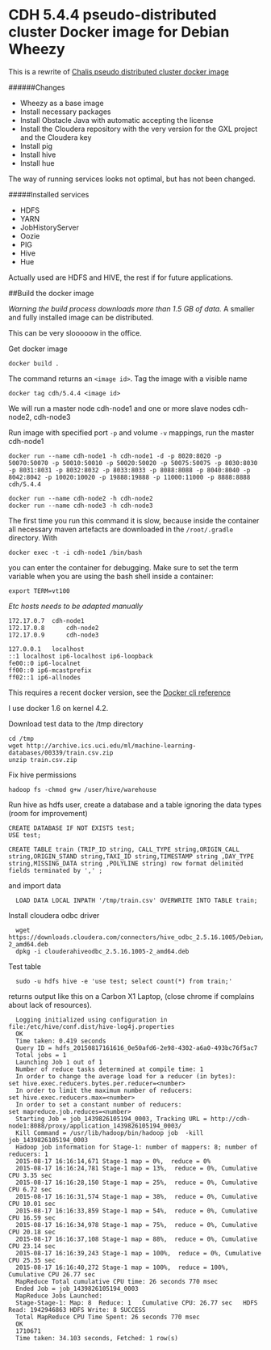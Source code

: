 # CDH 5.4.4 pseudo-distributed cluster Docker image for Debian Wheezy

This is a rewrite of [Chalis pseudo distributed cluster docker image](https://github.com/chali/cdh5-pseudo-distributed-cluster-docker)

######Changes
* Wheezy as a base image
* Install necessary packages
* Install Obstacle Java with automatic accepting the license
* Install the Cloudera repository with the very version for the GXL project and the Cloudera key
* Install pig
* Install hive
* Install hue

The way of running services looks not optimal, but has not been changed. 

#####Installed services
* HDFS
* YARN
* JobHistoryServer
* Oozie
* PIG
* Hive
* Hue

Actually used are HDFS and HIVE, the rest if for future applications.

##Build the docker image

*Warning the build process downloads more than 1.5 GB of data.* A smaller and fully installed image can be distributed.

This can  be very slooooow in the office.

Get docker image

    docker build .

The command returns an `<image id>`. Tag the image with a visible name

    docker tag cdh/5.4.4 <image id>


We will run a master node cdh-node1 and one or more slave nodes cdh-node2, cdh-node3

Run image with specified port `-p` and volume `-v` mappings, run the master cdh-node1

    docker run --name cdh-node1 -h cdh-node1 -d -p 8020:8020 -p 50070:50070 -p 50010:50010 -p 50020:50020 -p 50075:50075 -p 8030:8030 -p 8031:8031 -p 8032:8032 -p 8033:8033 -p 8088:8088 -p 8040:8040 -p 8042:8042 -p 10020:10020 -p 19888:19888 -p 11000:11000 -p 8888:8888 cdh/5.4.4
    
    docker run --name cdh-node2 -h cdh-node2
    docker run --name cdh-node3 -h cdh-node3
   

The first time you run this command it is slow, because inside the container all necessary maven artefacts are downloaded in the `/root/.gradle` directory. With

    docker exec -t -i cdh-node1 /bin/bash

you can enter the container for debugging. Make sure to set the term variable when you are using the bash shell inside a container:

    export TERM=vt100

*Etc hosts needs to be adapted manually*


    172.17.0.7	cdh-node1
    172.17.0.8      cdh-node2
    172.17.0.9      cdh-node3
    
    127.0.0.1	localhost
    ::1	localhost ip6-localhost ip6-loopback
    fe00::0	ip6-localnet
    ff00::0	ip6-mcastprefix
    ff02::1	ip6-allnodes

This requires a recent docker version, see the [Docker cli reference](https://docs.docker.com/reference/commandline/cli)

I use docker 1.6 on kernel 4.2.

Download test data to the /tmp directory
    
    cd /tmp
    wget http://archive.ics.uci.edu/ml/machine-learning-databases/00339/train.csv.zip
    unzip train.csv.zip
    
Fix hive permissions
	
    hadoop fs -chmod g+w /user/hive/warehouse

Run hive as hdfs user, create a database and a table ignoring the data types (room for improvement)

    CREATE DATABASE IF NOT EXISTS test;
    USE test;

    CREATE TABLE train (TRIP_ID string, CALL_TYPE string,ORIGIN_CALL string,ORIGIN_STAND string,TAXI_ID string,TIMESTAMP string ,DAY_TYPE string,MISSING_DATA string ,POLYLINE string) row format delimited fields terminated by ',' ;

and import data
	
      LOAD DATA LOCAL INPATH '/tmp/train.csv' OVERWRITE INTO TABLE train;

Install cloudera odbc driver

      wget https://downloads.cloudera.com/connectors/hive_odbc_2.5.16.1005/Debian/clouderahiveodbc_2.5.16.1005-2_amd64.deb
      dpkg -i clouderahiveodbc_2.5.16.1005-2_amd64.deb

Test table

      sudo -u hdfs hive -e 'use test; select count(*) from train;'

returns output like this on a Carbon X1 Laptop, (close chrome if complains about lack of resources).

      Logging initialized using configuration in file:/etc/hive/conf.dist/hive-log4j.properties
      OK
      Time taken: 0.419 seconds
      Query ID = hdfs_20150817161616_0e50afd6-2e98-4302-a6a0-493bc76f5ac7
      Total jobs = 1
      Launching Job 1 out of 1
      Number of reduce tasks determined at compile time: 1
      In order to change the average load for a reducer (in bytes):
	set hive.exec.reducers.bytes.per.reducer=<number>
      In order to limit the maximum number of reducers:
	set hive.exec.reducers.max=<number>
      In order to set a constant number of reducers:
	set mapreduce.job.reduces=<number>
      Starting Job = job_1439826105194_0003, Tracking URL = http://cdh-node1:8088/proxy/application_1439826105194_0003/
      Kill Command = /usr/lib/hadoop/bin/hadoop job  -kill job_1439826105194_0003
      Hadoop job information for Stage-1: number of mappers: 8; number of reducers: 1
      2015-08-17 16:16:14,671 Stage-1 map = 0%,  reduce = 0%
      2015-08-17 16:16:24,781 Stage-1 map = 13%,  reduce = 0%, Cumulative CPU 3.35 sec
      2015-08-17 16:16:28,150 Stage-1 map = 25%,  reduce = 0%, Cumulative CPU 6.72 sec
      2015-08-17 16:16:31,574 Stage-1 map = 38%,  reduce = 0%, Cumulative CPU 10.01 sec
      2015-08-17 16:16:33,859 Stage-1 map = 54%,  reduce = 0%, Cumulative CPU 16.59 sec
      2015-08-17 16:16:34,978 Stage-1 map = 75%,  reduce = 0%, Cumulative CPU 20.18 sec
      2015-08-17 16:16:37,108 Stage-1 map = 88%,  reduce = 0%, Cumulative CPU 23.14 sec
      2015-08-17 16:16:39,243 Stage-1 map = 100%,  reduce = 0%, Cumulative CPU 25.35 sec
      2015-08-17 16:16:40,272 Stage-1 map = 100%,  reduce = 100%, Cumulative CPU 26.77 sec
      MapReduce Total cumulative CPU time: 26 seconds 770 msec
      Ended Job = job_1439826105194_0003
      MapReduce Jobs Launched: 
      Stage-Stage-1: Map: 8  Reduce: 1   Cumulative CPU: 26.77 sec   HDFS Read: 1942946863 HDFS Write: 8 SUCCESS
      Total MapReduce CPU Time Spent: 26 seconds 770 msec
      OK
      1710671
      Time taken: 34.103 seconds, Fetched: 1 row(s)

	